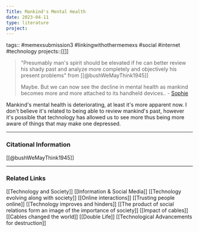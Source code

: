 ```yaml
---
Title: Mankind's Mental Health
date: 2023-04-11
type: literature
project:
---
```

tags:: #memexsubmission3 #linkingwithothermemexs #social #internet #technology 
projects::[[]]


> "Presumably man's spirit should be elevated if he can better review his shady past and analyze more completely and objectively his present problems" from [[@bushWeMayThink1945]]
>
>Maybe. But we can now see the decline in mental health as mankind becomes more and more attached to its handheld devices.. - [Sophie](https://probablyanxious.github.io/hist1900-memex/Full%20Annotations/As%20We%20May%20Think%20-%20Annotations/)

Mankind's mental health is deteriorating, at least it's more apparent now. I don't believe it's related to being able to review mankind's past, however it's possible that technology has allowed us to see more thus being more aware of things that may make one depressed.

---
### Citational Information

[[@bushWeMayThink1945]]

---

### Related Links

[[Technology and Society]]
[[Information & Social Media]]
[[Technology evolving along with society]]
[[Online interactions]]
[[Trusting people online]]
[[Technology improves and hinders]]
[[The product of social relations form an image of the importance of society]]
[[Impact of cables]]
[[Cables changed the world]]
[[Double Life]]
[[Technological Advancements for destruction]]